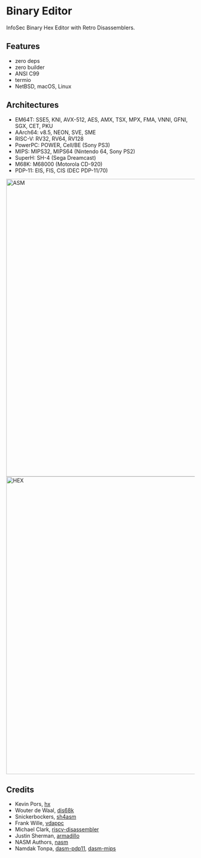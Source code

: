 Binary Editor
=============

InfoSec Binary Hex Editor with Retro Disassemblers.

Features
--------

* zero deps
* zero builder
* ANSI C99
* termio
* NetBSD, macOS, Linux

Architectures
-------------

* EM64T: SSE5, KNI, AVX-512, AES, AMX, TSX, MPX, FMA, VNNI, GFNI, SGX, CET, PKU
* AArch64: v8.5, NEON, SVE, SME
* RISC-V: RV32, RV64, RV128
* PowerPC: POWER, Cell/BE (Sony PS3)
* MIPS: MIPS32, MIPS64 (Nintendo 64, Sony PS2)
* SuperH: SH-4 (Sega Dreamcast)
* M68K: M68000 (Motorola CD-920)
* PDP-11: EIS, FIS, CIS (DEC PDP-11/70)

<img width="796" alt="ASM" src="https://user-images.githubusercontent.com/144776/172079654-9380b592-ff6d-4f51-b0b4-9837ddc376ab.png">
<img width="796" alt="HEX" src="https://user-images.githubusercontent.com/144776/172079707-34d042b1-c2a8-49ed-88b0-3e21d7569106.png">

Credits
-------

* Kevin Pors, <a href="https://github.com/krpors/hx">hx</a>
* Wouter de Waal, <a href="https://github.com/TomHarte/dis68k">dis68k</a>
* Snickerbockers, <a href="https://github.com/washingtondc-emu/sh4asm">sh4asm</a>
* Frank Wille, <a href="https://github.com/BullyWiiPlaza/vdappc">vdappc</a>
* Michael Clark, <a href="https://github.com/michaeljclark/riscv-disassembler">riscv-disassembler</a>
* Justin Sherman, <a href="https://github.com/jsherman212/armadillo">armadillo</a>
* NASM Authors, <a href="https://github.com/netwide-assembler/nasm">nasm</a>
* Namdak Tonpa, <a href="https://github.com/asmedit/dasm-pdp11">dasm-pdp11</a>, <a href="https://github.com/asmedit/dasm-mips">dasm-mips</a> 
